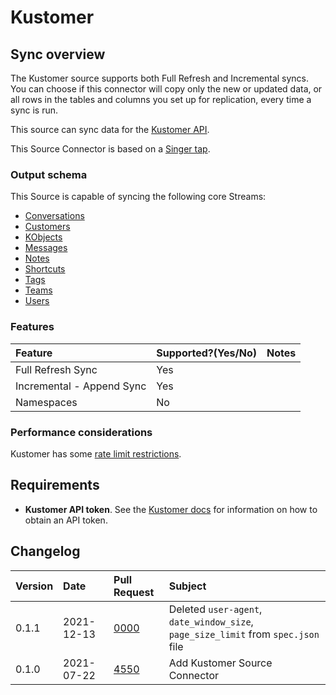 # Kustomer

## Sync overview

The Kustomer source supports both Full Refresh and Incremental syncs. You can choose if this connector will copy only the new or updated data, or all rows in the tables and columns you set up for replication, every time a sync is run.

This source can sync data for the [Kustomer API](https://developer.kustomer.com/kustomer-api-docs).

This Source Connector is based on a [Singer tap](https://github.com/singer-io/tap-kustomer).

### Output schema

This Source is capable of syncing the following core Streams:

* [Conversations](https://developer.kustomer.com/kustomer-api-docs/reference/conversations)
* [Customers](https://developer.kustomer.com/kustomer-api-docs/reference/customers)
* [KObjects](https://developer.kustomer.com/kustomer-api-docs/reference/kobjects-custom-objects)
* [Messages](https://developer.kustomer.com/kustomer-api-docs/reference/messages)
* [Notes](https://developer.kustomer.com/kustomer-api-docs/reference/notes)
* [Shortcuts](https://developer.kustomer.com/kustomer-api-docs/reference/shortcuts)
* [Tags](https://developer.kustomer.com/kustomer-api-docs/reference/tags-knowledge-base)
* [Teams](https://developer.kustomer.com/kustomer-api-docs/reference/teams)
* [Users](https://developer.kustomer.com/kustomer-api-docs/reference/users)

### Features

| Feature | Supported?\(Yes/No\) | Notes |
| :--- | :--- | :--- |
| Full Refresh Sync | Yes |  |
| Incremental - Append Sync | Yes |  |
| Namespaces | No |  |

### Performance considerations

Kustomer has some [rate limit restrictions](https://developer.kustomer.com/kustomer-api-docs/reference/rate-limiting).

## Requirements

* **Kustomer API token**. See the [Kustomer docs](https://help.kustomer.com/api-keys-SJs5YTIWX) for information on how to obtain an API token. 

## Changelog

| Version | Date | Pull Request | Subject |
| :--- | :--- | :--- | :--- |
| 0.1.1 | 2021-12-13 | [0000](https://github.com/airbytehq/airbyte/pull/0000) | Deleted `user-agent`, `date_window_size`, `page_size_limit` from `spec.json` file  |
| 0.1.0 | 2021-07-22 | [4550](https://github.com/airbytehq/airbyte/pull/4550) | Add Kustomer Source Connector |

